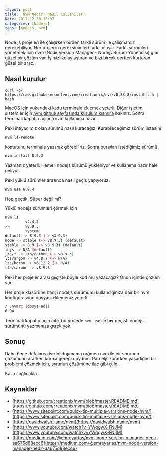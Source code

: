 ```yaml
---
layout: post
title:  NVM Nedir? Nasıl Kullanılır?
Date: 2017-12-30 15:37
categories: [Nodejs]
tags: [nodejs, nvm]
---
```


Node.js projeleri ile çalışırken birden farklı sürüm ile çalışmamız gerekebiliyor. Her projenin gereksinimleri farklı oluyor. Farklı sürümleri yönetmek için nvm (Node Version Manager - Nodejs Sürüm Yöneticisi) gibi güzel bir çözüm var. İşimizi kolaylaştıran ve bizi birçok  dertten kurtaran güzel bir araç.

## Nasıl kurulur

	curl -o- https://raw.githubusercontent.com/creationix/nvm/v0.33.8/install.sh | bash
	
MacOS için yukarıdaki kodu terminale eklemek yeterli. Diğer işletim sistemler için [nvm github sayfasında kurulum kısmına](https://github.com/creationix/nvm/blob/master/README.md) bakınız. Sonra terminali kapatıp açınca nvm kullanıma hazır.

Peki ihtiyacımız olan sürümü nasıl kuracağız. Kurabileceğimiz sürüm listesini 

```bash
nvm ls-remote
```

komutunu terminale yazarak görebiliriz. Sonra buradan istediğimiz sürümü

```bash
nvm install 8.9.3
```

Yazmanız yeterli. Hemen nodejs sürümü yükleniyor ve kullanıma hazır hale geliyor.

Peki yüklü sürümler arasında nasıl geçiş yapıyoruz.

```bash
nvm use 6.9.4
```

Hop geçtik. Süper değil mi?

Yüklü nodejs sürümleri görmek için 

```bash
nvm ls
         v4.4.2
->       v8.9.3
         system
default -> 8.9.3 (-> v8.9.3)
node -> stable (-> v8.9.3) (default)
stable -> 8.9 (-> v8.9.3) (default)
iojs -> N/A (default)
lts/* -> lts/carbon (-> v8.9.3)
lts/argon -> v4.8.7 (-> N/A)
lts/boron -> v6.12.2 (-> N/A)
lts/carbon -> v8.9.3
```

Peki her projeler arası geçişte böyle kod mu yazacağız? Onun içinde çözüm var.

Her proje klasörüne hangi nodejs sürümünü kullandığınıza dair bir nvm konfigürasyon dosyası eklemeniz yeterli.

```bash
/ .nvmrc (dosya adi)
6.94
```

Terminali kapatıp açın artık bu projede `nvm use` ile her geçişti nodejs sürümünü yazmanıza gerek yok.

## Sonuç

Daha önce defalarca ismini duymama rağmen nvm ile bir sorunun çözümünü ararken kurma gereği duydum. Parceljs kurarken yaşadığım bir problemi çözmek için, sorunun çözümüne ilaç gibi geldi. 

Kalın sağlıcakla.

## Kaynaklar

 - [https://github.com/creationix/nvm/blob/master/README.md](https://github.com/creationix/nvm/blob/master/README.md)
 - [https://www.sitepoint.com/quick-tip-multiple-versions-node-nvm/](https://www.sitepoint.com/quick-tip-multiple-versions-node-nvm/)
 - [https://davidwalsh.name/nvm](https://davidwalsh.name/nvm)
 - [https://www.youtube.com/watch?v=YWqgwX-FNJM](https://www.youtube.com/watch?v=YWqgwX-FNJM)
 - [https://medium.com/@emreyartas/nvm-node-version-manager-nedir-aa675d88ecc6](https://medium.com/@emreyartas/nvm-node-version-manager-nedir-aa675d88ecc6)